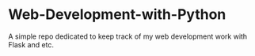 # Web-Development-with-Python
A simple repo dedicated to keep track of my web development work with Flask and etc.
